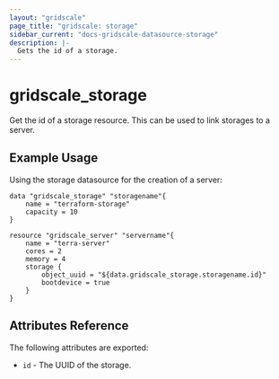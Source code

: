 ```yaml
---
layout: "gridscale"
page_title: "gridscale: storage"
sidebar_current: "docs-gridscale-datasource-storage"
description: |-
  Gets the id of a storage.
---
```


# gridscale_storage

Get the id of a storage resource. This can be used to link storages to a server.

## Example Usage

Using the storage datasource for the creation of a server:

```hcl
data "gridscale_storage" "storagename"{
	name = "terraform-storage"
	capacity = 10
}

resource "gridscale_server" "servername"{
	name = "terra-server"
	cores = 2
	memory = 4
	storage {
		object_uuid = "${data.gridscale_storage.storagename.id}"
		bootdevice = true
	}
}
```

## Attributes Reference

The following attributes are exported:

* `id` - The UUID of the storage.
